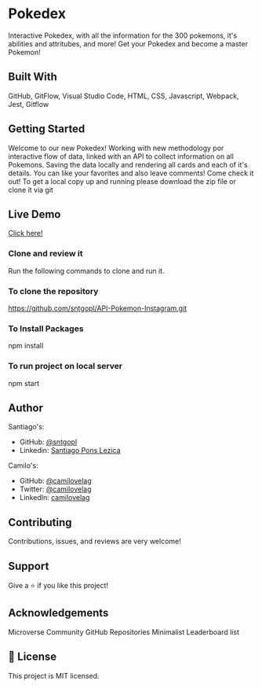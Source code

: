 # Pokedex
Interactive Pokedex, with all the information for the 300 pokemons, it's abilities and attritubes, and more! Get your Pokedex and become a master Pokemon!

## Built With

GitHub,
GitFlow,
Visual Studio Code,
HTML,
CSS,
Javascript,
Webpack,
Jest,
Gitflow

## Getting Started

Welcome to our new Pokedex! Working with new methodology por interactive flow of data, linked with an API to collect information on all Pokemons. Saving the data locally and rendering all cards and each of it's details. You can like your favorites and also leave comments! Come check it out!
To get a local copy up and running please download the zip file or clone it via git

## Live Demo

[Click here!](https://sntgopl.github.io/API-Pokemon-Instagram/dist/)

### Clone and review it

Run the following commands to clone and run it.

### To clone the repository

https://github.com/sntgopl/API-Pokemon-Instagram.git


### To Install Packages

npm install

### To run project on local server

npm start

## Author

Santiago's:
- GitHub: [@sntgopl](https://github.com/sntgopl)
- Linkedin: [Santiago Pons Lezica](https://www.linkedin.com/in/santiago-pons-lezica-923747241/)

Camilo's:
- GitHub: [@camilovelag](https://github.com/camilovelag)
- Twitter: [@camilovelag](https://twitter.com/camilovelag)
- LinkedIn: [camilovelag](https://linkedin.com/in/camilovelag)

## Contributing

Contributions, issues, and reviews are very welcome! 

## Support

Give a ⭐ if you like this project!

## Acknowledgements

Microverse Community
GitHub Repositories
Minimalist Leaderboard list

## 📝 License

This project is MIT licensed.

